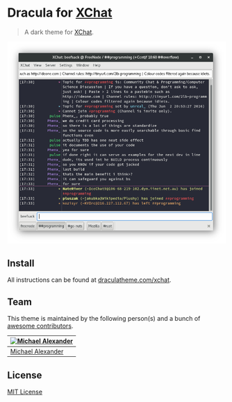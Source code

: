 # Dracula for [XChat](http://xchat.org/)

> A dark theme for [XChat](http://xchat.org/).

![Screenshot](./screenshot.png)

## Install

All instructions can be found at [draculatheme.com/xchat](https://draculatheme.com/xchat).

## Team

This theme is maintained by the following person(s) and a bunch of [awesome contributors](https://github.com/dracula/xchat/graphs/contributors).

[![Michael Alexander](https://avatars3.githubusercontent.com/u/232322?v=3&s=70)](https://github.com/beefsack) |
--- |
[Michael Alexander](https://github.com/beefsack) |

## License

[MIT License](./LICENSE)
